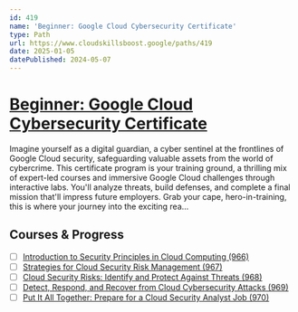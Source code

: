 ```yaml
---
id: 419
name: 'Beginner: Google Cloud Cybersecurity Certificate'
type: Path
url: https://www.cloudskillsboost.google/paths/419
date: 2025-01-05
datePublished: 2024-05-07
---
```


# [Beginner: Google Cloud Cybersecurity Certificate](https://www.cloudskillsboost.google/paths/419)

Imagine yourself as a digital guardian, a cyber sentinel at the frontlines of Google Cloud security, safeguarding valuable assets from the world of cybercrime. This certificate program is your training ground, a thrilling mix of expert-led courses and immersive Google Cloud challenges through interactive labs. You'll analyze threats, build defenses, and complete a final mission that'll impress future employers. Grab your cape, hero-in-training, this is where your journey into the exciting rea...

## Courses & Progress

- [ ] [Introduction to Security Principles in Cloud Computing (966)](../courses/Introduction-to-Security-Principles-in-Cloud-Computing.md)
- [ ] [Strategies for Cloud Security Risk Management (967)](../courses/Strategies-for-Cloud-Security-Risk-Management.md)
- [ ] [Cloud Security Risks: Identify and Protect Against Threats (968)](../courses/Cloud-Security-Risks-Identify-and-Protect-Against-Threats.md)
- [ ] [Detect, Respond, and Recover from Cloud Cybersecurity Attacks (969)](../courses/Detect-Respond-and-Recover-from-Cloud-Cybersecurity-Attacks.md)
- [ ] [Put It All Together: Prepare for a Cloud Security Analyst Job (970)](../courses/Put-It-All-Together-Prepare-for-a-Cloud-Security-Analyst-Job.md)
